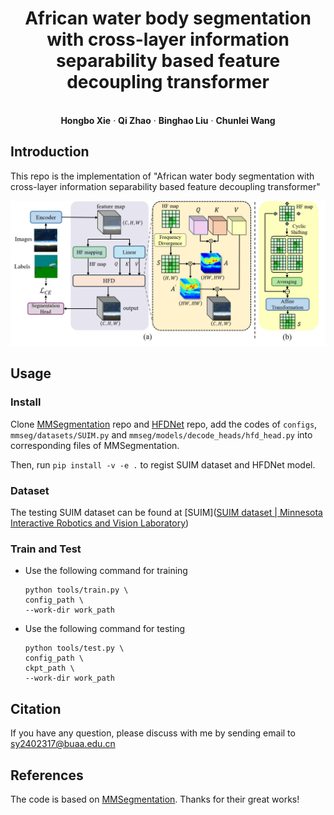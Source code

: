 
<p align="center">
  <h1 align="center">African water body segmentation with cross-layer information separability based feature decoupling transformer</h1>
  <p align="center">


   <br />
    <strong>Hongbo Xie</strong></a> 
    ·
    <strong>Qi Zhao</strong></a>
    ·
    <strong>Binghao Liu</strong></a>
    ·
    <strong>Chunlei Wang</strong></a>    
    <br />

<p align="center">
 </p>





## Introduction
This repo is the implementation of "African water body segmentation with cross-layer information separability based feature decoupling transformer"

<p align="center">
  <img src="images/HFDNet.png" width="720">
</p>






## Usage

### Install

Clone [MMSegmentation](https://github.com/open-mmlab/mmsegmentation) repo and [HFDNet](https://github.com/cv516Buaa/HongboXie/tree/main/HFDNet) repo, add the codes of `configs`, `mmseg/datasets/SUIM.py` and `mmseg/models/decode_heads/hfd_head.py` into corresponding files of MMSegmentation.

Then, run
`pip install -v -e .`
to regist SUIM dataset and HFDNet model.

### Dataset

The testing SUIM dataset can be found at [SUIM]([SUIM dataset | Minnesota Interactive Robotics and Vision Laboratory](https://irvlab.cs.umn.edu/resources/suim-dataset)) 

### Train and Test

+ Use the following command for training

  ```
  python tools/train.py \
  config_path \
  --work-dir work_path
  ```

+ Use the following command for testing

  ```
  python tools/test.py \
  config_path \
  ckpt_path \
  --work-dir work_path
  ```

## Citation

If you have any question, please discuss with me by sending email to sy2402317@buaa.edu.cn

## References

The code is based on [MMSegmentation](https://github.com/open-mmlab/mmsegmentation). Thanks for their great works!
